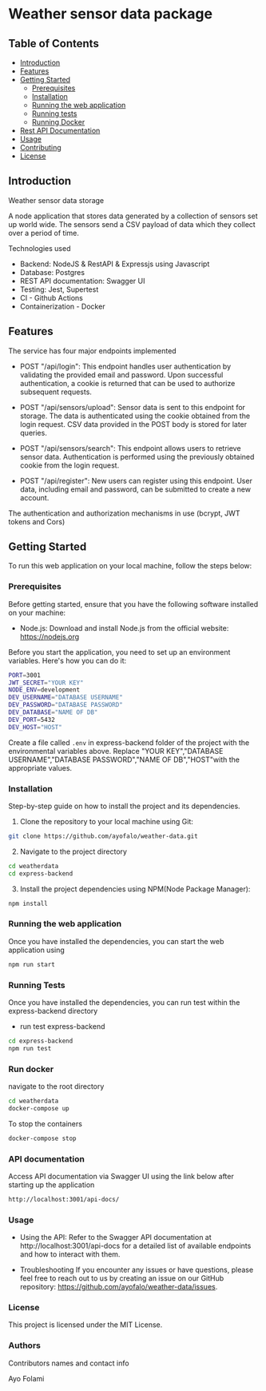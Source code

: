 # Weather sensor data package

## Table of Contents

- [Introduction](#introduction)
- [Features](#features)
- [Getting Started](#getting-started)
  - [Prerequisites](#prerequisites)
  - [Installation](#installation)
  - [Running the web application](#running-the-web-application)
  - [Running tests](#running-test)
  - [Running Docker](#run-docker)
- [Rest API Documentation](#api-documentation)
- [Usage](#usage)
- [Contributing](#contributing)
- [License](#license)

## Introduction

Weather sensor data storage

A node application that stores data generated by a collection of sensors set up world wide. The sensors send a CSV payload of data which they collect over a period of time.

Technologies used

- Backend: NodeJS & RestAPI & Expressjs using Javascript
- Database: Postgres
- REST API documentation: Swagger UI
- Testing: Jest, Supertest
- CI - Github Actions
- Containerization - Docker

## Features

The service has four major endpoints implemented

- POST "/api/login": This endpoint handles user authentication by validating the provided email and password. Upon successful authentication, a cookie is returned that can be used to authorize subsequent requests.

- POST "/api/sensors/upload": Sensor data is sent to this endpoint for storage. The data is authenticated using the cookie obtained from the login request. CSV data provided in the POST body is stored for later queries.

- POST "/api/sensors/search": This endpoint allows users to retrieve sensor data. Authentication is performed using the previously obtained cookie from the login request.

- POST "/api/register": New users can register using this endpoint. User data, including email and password, can be submitted to create a new account.

The authentication and authorization mechanisms in use (bcrypt, JWT tokens and Cors)

## Getting Started

To run this web application on your local machine, follow the steps below:

### Prerequisites

Before getting started, ensure that you have the following software installed on your machine:

- Node.js: Download and install Node.js from the official website: https://nodejs.org

Before you start the application, you need to set up an environment variables. Here's how you can do it:

```bash
PORT=3001
JWT_SECRET="YOUR KEY"
NODE_ENV=development
DEV_USERNAME="DATABASE USERNAME"
DEV_PASSWORD="DATABASE PASSWORD"
DEV_DATABASE="NAME OF DB"
DEV_PORT=5432
DEV_HOST="HOST"
```

Create a file called `.env` in express-backend folder of the project with the environmental variables above. Replace "YOUR KEY","DATABASE USERNAME","DATABASE PASSWORD","NAME OF DB","HOST"with the appropriate values.

### Installation

Step-by-step guide on how to install the project and its dependencies.

1. Clone the repository to your local machine using Git:

```bash
git clone https://github.com/ayofalo/weather-data.git
```

2. Navigate to the project directory

```bash
cd weatherdata
cd express-backend
```

3. Install the project dependencies using NPM(Node Package Manager):

```bash
npm install
```

### Running the web application

Once you have installed the dependencies, you can start the web application using

```bash
npm run start
```

### Running Tests

Once you have installed the dependencies, you can run test within the express-backend directory

- run test express-backend

```bash
cd express-backend
npm run test
```

### Run docker

navigate to the root directory

```bash
cd weatherdata
docker-compose up

```

To stop the containers

```bash
docker-compose stop
```

### API documentation

Access API documentation via Swagger UI using the link below after starting up the application

```bash
http://localhost:3001/api-docs/
```

### Usage

- Using the API: Refer to the Swagger API documentation at http://localhost:3001/api-docs for a detailed list of available endpoints and how to interact with them.

- Troubleshooting
  If you encounter any issues or have questions, please feel free to reach out to us by creating an issue on our GitHub repository: https://github.com/ayofalo/weather-data/issues.

### License

This project is licensed under the MIT License.

### Authors

Contributors names and contact info

Ayo Folami
